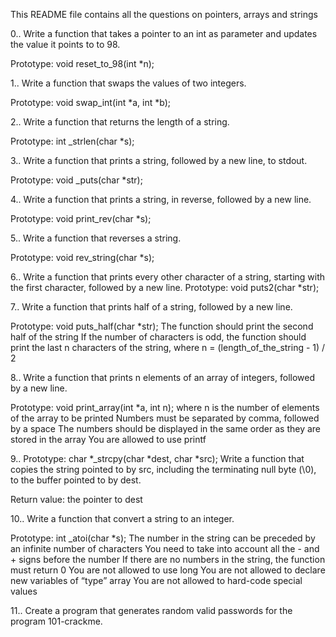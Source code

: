 This README file contains all the questions on pointers, arrays and strings

0..
	Write a function that takes a pointer to an int as parameter and updates the value it points to to 98.

Prototype: void reset_to_98(int *n);

1..
	Write a function that swaps the values of two integers.

Prototype: void swap_int(int *a, int *b);

2..
	Write a function that returns the length of a string.

Prototype: int _strlen(char *s);

3..
	Write a function that prints a string, followed by a new line, to stdout.

Prototype: void _puts(char *str);

4..
	Write a function that prints a string, in reverse, followed by a new line.

Prototype: void print_rev(char *s);

5..
	Write a function that reverses a string.

Prototype: void rev_string(char *s);

6..
	Write a function that prints every other character of a string, starting with the first character, followed by a new line.
Prototype: void puts2(char *str);

7..
	Write a function that prints half of a string, followed by a new line.

Prototype: void puts_half(char *str);
The function should print the second half of the string
If the number of characters is odd, the function should print the last n characters of the string, where n = (length_of_the_string - 1) / 2

8..
	Write a function that prints n elements of an array of integers, followed by a new line.

Prototype: void print_array(int *a, int n);
where n is the number of elements of the array to be printed
Numbers must be separated by comma, followed by a space
The numbers should be displayed in the same order as they are stored in the array
You are allowed to use printf


9..
	Prototype: char *_strcpy(char *dest, char *src);
Write a function that copies the string pointed to by src, including the terminating null byte (\0), to the buffer pointed to by dest.

Return value: the pointer to dest

10..
	Write a function that convert a string to an integer.

Prototype: int _atoi(char *s);
The number in the string can be preceded by an infinite number of characters
You need to take into account all the - and + signs before the number
If there are no numbers in the string, the function must return 0
You are not allowed to use long
You are not allowed to declare new variables of “type” array
You are not allowed to hard-code special values

11..
	Create a program that generates random valid passwords for the program 101-crackme.

